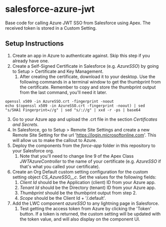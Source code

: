 # salesforce-azure-jwt
Base code for calling Azure JWT SSO from Salesforce using Apex. The received token is stored in a Custom Setting.

## Setup Instructions
1. Create an app in Azure to authenticate against. Skip this step if you already have one.
2. Create a Self-Signed Certificate in Salesforce (e.g. *AzureSSO*) by going to Setup > Certificate and Key Management. 
	1. After creating the certificate, download it to your desktop. Use the following commands in a terminal window to get the thumbprint from the certificate. Remember to copy and store the thumbprint output from the last command, you'll need it later.
```
openssl x509 -in AzureSSO.crt -fingerprint -noout
echo $(openssl x509 -in AzureSSO.crt -fingerprint -noout) | sed "s/SHA1 Fingerprint=//g" | sed "s/://g" | xxd -r -ps | base64
```
3. Go to your Azure app and upload the .crt file in the section *Certificates and Secrets*.
4. In Salesforce, go to Setup > Remote Site Settings and create a new Remote Site Setting for the url 'https://login.microsoftonline.com'. This will allow us to make the callout to Azure.
5. Deploy the components from the *force-app* folder in this repository to your Salesforce org. 
	1. Note that you'll need to change line 9 of the Apex Class *JWTAzureController* to the name of your certificate (e.g. *AzureSSO* if that's what you called your certificate).
6. Create an Org Default custom setting configuration for the custom setting object *CS_AzureSSO__c*. Set the values for the following fields:
	1. *Client Id* should be the Application (client) ID from your Azure app.
	2. *Tenant Id* should be the Directory (tenant) ID from your Azure app.
	3. *Thumbprint* should be the thumbprint output from step 2.
	4. *Scope* should be the Client Id + '/.default'.
7. Add the LWC component *azureSSO* to any lightning page in Salesforce. 
	1. Test getting the access token from Azure by clicking the 'Token' button. If a token is returned, the custom setting will be updated with the token value, and will also display on the component UI.

